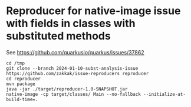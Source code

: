 # Reproducer for native-image issue with fields in classes with substituted methods 

See https://github.com/quarkusio/quarkus/issues/37862

```shell
cd /tmp
git clone --branch 2024-01-10-subst-analysis-issue https://github.com/zakkak/issue-reproducers reproducer
cd reproducer
mvn package
java -jar ./target/reproducer-1.0-SNAPSHOT.jar
native-image -cp target/classes/ Main --no-fallback --initialize-at-build-time=.
```